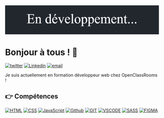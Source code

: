 ![banner](./banner_dark.png)

# Bonjour à tous ! 👋

<a href='https://twitter.com/CyrilBDev' target="_blank"><img alt='twitter' src='https://img.shields.io/twitter/url?style=social&url=https%3A%2F%2Ftwitter.com%2Fwildagsx'/></a>
<a href='https://www.linkedin.com/in/cyril-bourdon-379a67245/' target="_blank"><img alt='Linkedin' src='https://img.shields.io/badge/linkedin--lightgrey?style=social&logo=linkedin'/></a>
<a href='' target="_blank"><img src="https://camo.githubusercontent.com/9bedef4156efd09bae55875f0607fb2da681fdc631aae7b23b1a77a6d603bd5f/68747470733a2f2f696d672e736869656c64732e696f2f62616467652f656d61696c2d2d6c69676874677265793f7374796c653d736f6369616c266c6f676f3d676d61696c" alt="email" data-canonical-src="https://img.shields.io/badge/email--lightgrey?style=social&amp;logo=gmail" style="max-width: 100%;"></a>

Je suis actuellement en formation développeur web chez OpenClassRooms !

## 👉 Compétences

[![HTML](https://img.shields.io/badge/HTML-%23FFac45.svg?&style=for-the-badge&logo=html5&logoColor=white&color=orange)](https://github.com/)
[![CSS](https://img.shields.io/badge/CSS-%23FFac45.svg?&style=for-the-badge&logo=css3&logoColor=white&color=blue)](https://github.com/)
[![JavaScript](https://img.shields.io/badge/JAVASCRIPT-%23FFac45.svg?&style=for-the-badge&logo=javascript&logoColor=white&color=yellow)](https://github.com/) 
[![Github](http://img.shields.io/badge/github-%231877F2.svg?&style=for-the-badge&logo=github&logoColor=white&color=black)](https://github.com/)
[![GIT](https://img.shields.io/badge/GIT-E44C30?style=for-the-badge&logo=git&logoColor=white)](https://github.com/)
[![VSCODE](https://img.shields.io/badge/Visual_Studio_Code-0078D4?style=for-the-badge&logo=visual%20studio%20code&logoColor=white)](https://github.com/)
[![SASS](https://img.shields.io/badge/Sass-CC6699?style=for-the-badge&logo=sass&logoColor=white)](https://github.com/)
[![FIGMA](https://img.shields.io/badge/figma-%23F24E1E.svg?style=for-the-badge&logo=figma&logoColor=white)](https://github.com/)


